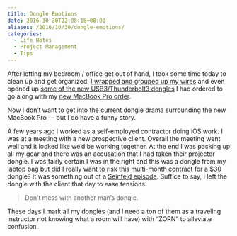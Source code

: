 ```yaml
---
title: Dongle Emotions
date: 2016-10-30T22:08:18+00:00
aliases: /2016/10/30/dongle-emotions/
categories:
  - Life Notes
  - Project Management
  - Tips
---
```


After letting my bedroom / office get out of hand, I took some time today to clean up and get organized. [I wrapped and grouped up my wires][1] and even opened up [some of the new USB3/Thunderbolt3 dongles][2] I had ordered to go along with my [new MacBook Pro order][3].

Now I don&#8217;t want to get into the current dongle drama surrounding the new MacBook Pro &#8212; but I do have a funny story.

A few years ago I worked as a self-employed contractor doing iOS work. I was at a meeting with a new prospective client. Overall the meeting went well and it looked like we&#8217;d be working together. At the end I was packing up all my gear and there was an accusation that I had taken their projector dongle. I was fairly certain I was in the right and this was a dongle from my laptop bag but did I really want to risk this multi-month contract for a $30 dongle? It was something out of a [Seinfeld episode][4]. Suffice to say, I left the dongle with the client that day to ease tensions.

> Don&#8217;t mess with another man&#8217;s dongle.

These days I mark all my dongles (and I need a ton of them as a traveling instructor not knowing what a room will have) with &#8220;ZORN&#8221; to alleviate confusion.

[1]: https://twitter.com/zorn/status/792803521594789890
[2]: https://twitter.com/zorn/status/792814922782666753
[3]: https://twitter.com/zorn/status/791715082170400769
[4]: https://vimeo.com/22878825
